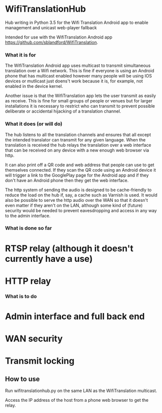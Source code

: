 # WifiTranslationHub
Hub writing in Python 3.5 for the Wifi Translation Android app to enable management and unicast web-player fallback

Intended for use with the WifiTranslation Android app https://github.com/sblandford/WifiTranslation.

### What it is for

The WifiTranslation Android app uses multicast to transmit simultaneous translation over a Wifi network. This is fine if everyone is using an Android phone that has multicast enabled however many people will be using IOS devices or mutlicast just doens't work because it is, for example, not enabled in the device kernel.

Another issue is that the WifiTranslation app lets the user transmit as easily as receive. This is fine for small groups of people or venues but for larger installations it is necessary to restrict who can transmit to prevent possible deliberate or accidental hijacking of a translation channel.

### What it does (or will do)

The hub listens to all the translation channels and ensures that all except the intended translator can transmit for any given language. When the translation is received the hub relays the translation over a web interface that can be received on any device with a new enough web browser via http.

It can also print off a QR code and web address that people can use to get themselves connected. If they scan the QR code using an Android device it will trigger a link to the GooglePlay page for the Android app and if they don't have an Android phone then they get the web interface.

The http system of sending the audio is designed to be cache-friendly to reduce the load on the hub if, say, a cache such as Varnish is used. It would also be possible to serve the http audio over the WAN so that it doesn't even matter if they aren't on the LAN, although some kind of (future) security would be needed to prevent eavesdropping and access in any way to the admin interface.

### What is done so far

# RTSP relay (although it doesn't currently have a use)
# HTTP relay

### What is to do

# Admin interface and full back end
# WAN security
# Transmit locking

## How to use

Run wifitranslationhub.py on the same LAN as the WifiTranslation multicast.

Access the IP address of the host from a phone web browser to get the relay.